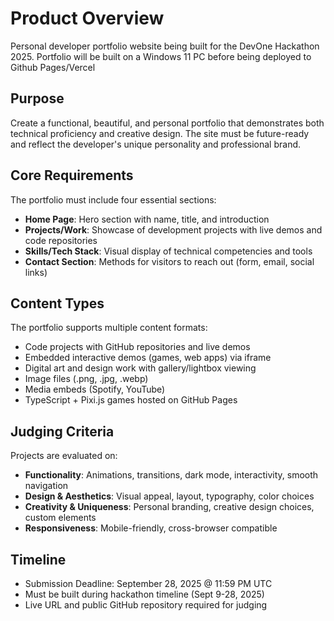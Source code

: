 # Product Overview

Personal developer portfolio website being built for the DevOne Hackathon 2025. Portfolio will be built on a Windows 11 PC before being deployed to Github Pages/Vercel

## Purpose

Create a functional, beautiful, and personal portfolio that demonstrates both technical proficiency and creative design. The site must be future-ready and reflect the developer's unique personality and professional brand.

## Core Requirements

The portfolio must include four essential sections:
- **Home Page**: Hero section with name, title, and introduction
- **Projects/Work**: Showcase of development projects with live demos and code repositories
- **Skills/Tech Stack**: Visual display of technical competencies and tools
- **Contact Section**: Methods for visitors to reach out (form, email, social links)

## Content Types

The portfolio supports multiple content formats:
- Code projects with GitHub repositories and live demos
- Embedded interactive demos (games, web apps) via iframe
- Digital art and design work with gallery/lightbox viewing
- Image files (.png, .jpg, .webp)
- Media embeds (Spotify, YouTube)
- TypeScript + Pixi.js games hosted on GitHub Pages

## Judging Criteria

Projects are evaluated on:
- **Functionality**: Animations, transitions, dark mode, interactivity, smooth navigation
- **Design & Aesthetics**: Visual appeal, layout, typography, color choices
- **Creativity & Uniqueness**: Personal branding, creative design choices, custom elements
- **Responsiveness**: Mobile-friendly, cross-browser compatible

## Timeline

- Submission Deadline: September 28, 2025 @ 11:59 PM UTC
- Must be built during hackathon timeline (Sept 9-28, 2025)
- Live URL and public GitHub repository required for judging
